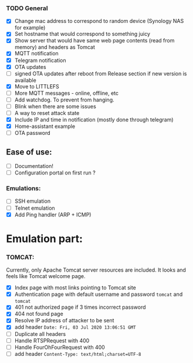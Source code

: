 ### TODO General

- [X] Change mac address to correspond to random device (Synology NAS for example)
- [X] Set hostname that would correspond to something juicy
- [X] Show server that would have same web page contents (read from memory) and headers as Tomcat 
- [X] MQTT notification
- [X] Telegram notification
- [X] OTA updates
- [ ] signed OTA updates after reboot from Release section if new version is available
- [X] Move to LITTLEFS
- [ ] More MQTT messages - online, offline, etc
- [ ] Add watchdog. To prevent from hanging.
- [ ] Blink when there are some issues
- [ ] A way to reset attack state
- [X] Include IP and time in notification (mostly done through telegram)
- [X] Home-assistant example 
- [ ] OTA password

## Ease of use:
- [ ] Documentation!
- [ ] Configuration portal on first run ? 

### Emulations:
- [ ] SSH emulation
- [ ] Telnet emulation
- [X] Add Ping handler (ARP + ICMP)

# Emulation part:

### TOMCAT:

Currently, only Apache Tomcat server resources are included. It looks and feels like Tomcat welcome page.

- [x] Index page with most links pointing to Tomcat site
- [x] Authentication page with default username and password `tomcat` and `tomcat`
- [x] 401 not authorized page if 3 times incorrect password
- [x] 404 not found page
- [x] Resolve IP address of attacker to be sent
- [x] add header `Date: Fri, 03 Jul 2020 13:06:51 GMT`
- [ ] Duplicate all headers
- [ ] Handle RTSPRequest with 400
- [ ] Handle FourOhFourRequest with 400
- [ ] add header `Content-Type: text/html;charset=UTF-8`
